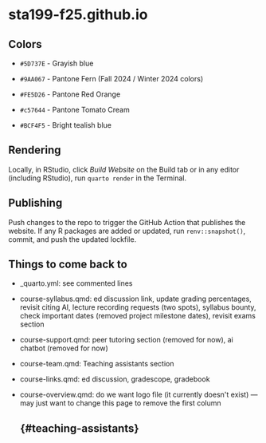 # sta199-f25.github.io

## Colors

-   `#5D737E` - Grayish blue

-   `#9AA067` - Pantone Fern (Fall 2024 / Winter 2024 colors)

-   `#FE5D26` - Pantone Red Orange

-   `#c57644` - Pantone Tomato Cream

-   `#BCF4F5` - Bright tealish blue

## Rendering

Locally, in RStudio, click *Build Website* on the Build tab or in any editor (including RStudio), run `quarto render` in the Terminal.

## Publishing

Push changes to the repo to trigger the GitHub Action that publishes the website. If any R packages are added or updated, run `renv::snapshot()`, commit, and push the updated lockfile.

## Things to come back to

-   \_quarto.yml: see commented lines

-   course-syllabus.qmd: ed discussion link, update grading percentages, revisit citing AI, lecture recording requests (two spots), syllabus bounty, check important dates (removed project milestone dates), revisit exams section

-   course-support.qmd: peer tutoring section (removed for now), ai chatbot (removed for now)

-   course-team.qmd: Teaching assistants section

-   course-links.qmd: ed discussion, gradescope, gradebook

-   course-overview.qmd: do we want logo file (it currently doesn't exist) — may just want to change this page to remove the first column

    ##  {#teaching-assistants}
